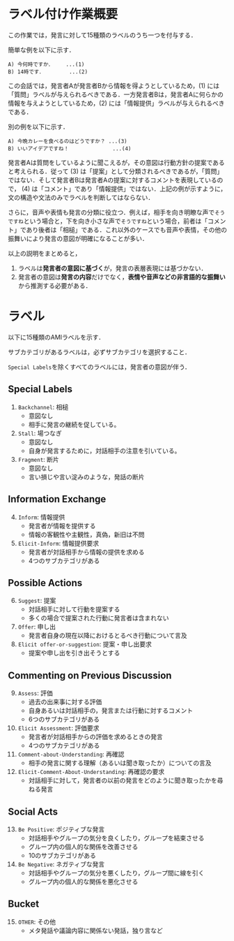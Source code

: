 
# ラベル付け作業概要

この作業では，発言に対して15種類のラベルのうち一つを付与する．

簡単な例を以下に示す．
```
A) 今何時ですか．    ...(1)
B) 14時です．        ...(2)
```
この会話では，発言者Aが発言者Bから情報を得ようとしているため，(1) には「質問」ラベルが与えられるべきである．一方発言者Bは，発言者Aに何らかの情報を与えようとしているため，(2) には「情報提供」ラベルが与えられるべきである．

別の例を以下に示す．
```
A) 今晩カレーを食べるのはどうですか？ ...(3)
B) いいアイデアですね！              ...(4)
```

発言者Aは質問をしているように聞こえるが，その意図は行動方針の提案であると考えられる．従って (3) は「提案」として分類されるべきであるが，「質問」ではない．そして発言者Bは発言者Aの提案に対するコメントを表現しているので， (4) は「コメント」であり「情報提供」ではない．上記の例が示すように，文の構造や文法のみでラベルを判断してはならない．

さらに，音声や表情も発言の分類に役立つ．例えば，相手を向き明瞭な声で`そうですね`という場合と，下を向き小さな声で`そうですね`という場合，前者は「コメント」であり後者は「相槌」である．これ以外のケースでも音声や表情，その他の振舞いにより発言の意図が明確になることが多い．

以上の説明をまとめると，
1. ラベルは**発言者の意図に基づく**が，発言の表層表現には基づかない．
1. 発言者の意図は**発言の内容**だけでなく，**表情や音声などの非言語的な振舞い**から推測する必要がある．


# ラベル
以下に15種類のAMIラベルを示す．

サブカテゴリがあるラベルは，必ずサブカテゴリを選択すること．

`Special Labels`を除くすべてのラベルには，発言者の意図が伴う．

## Special Labels
1. `Backchannel`: 相槌
    - 意図なし
    - 相手に発言の継続を促している。
1. `Stall`: 場つなぎ
    - 意図なし
    - 自身が発言するために，対話相手の注意を引いている。
1. `Fragment`: 断片
    - 意図なし
    - 言い損じや言い淀みのような，発話の断片

## Information Exchange
4. `Inform`: 情報提供
    - 発言者が情報を提供する
    - 情報の客観性や主観性，真偽，新旧は不問
1. `Elicit-Inform`: 情報提供要求
    - 発言者が対話相手から情報の提供を求める
    - 4つのサブカテゴリがある

## Possible Actions
6. `Suggest`: 提案
    - 対話相手に対して行動を提案する
    - 多くの場合で提案された行動に発言者は含まれない
1. `Offer`: 申し出
    - 発言者自身の現在以降におけるとるべき行動について言及
1. `Elicit offer-or-suggestion`: 提案・申し出要求
    - 提案や申し出を引き出そうとする

## Commenting on Previous Discussion
9. `Assess`: 評価
    - 過去の出来事に対する評価
    - 自身あるいは対話相手の，発言または行動に対するコメント
    - 6つのサブカテゴリがある
1. `Elicit Assessment`: 評価要求
    - 発言者が対話相手からの評価を求めるときの発言
    - 4つのサブカテゴリがある
11. `Comment-about-Understanding`: 再確認
     - 相手の発言に関する理解（あるいは聞き取ったか）についての言及
12. `Elicit-Comment-About-Understanding`: 再確認の要求
     - 対話相手に対して，発言者の以前の発言をどのように聞き取ったかを尋ねる発言

## Social Acts
13. `Be Positive`: ポジティブな発言
    - 対話相手やグループの気分を良くしたり，グループを結束させる
    - グループ内の個人的な関係を改善させる
    - 10のサブカテゴリがある
1. `Be Negative`: ネガティブな発言
    - 対話相手やグループの気分を悪くしたり，グループ間に線を引く
    - グループ内の個人的な関係を悪化させる

## Bucket
15. `OTHER`: その他
    - メタ発話や議論内容に関係ない発話，独り言など

